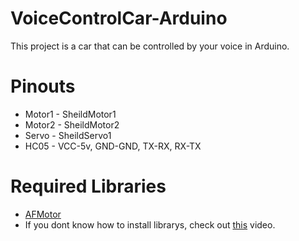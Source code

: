 # VoiceControlCar-Arduino
This project is a car that can be controlled by your voice in Arduino.

# Pinouts
- Motor1 - SheildMotor1
- Motor2 - SheildMotor2
- Servo - SheildServo1
- HC05 - VCC-5v, GND-GND, TX-RX, RX-TX

# Required Libraries
 - [AFMotor](https://www.arduinolibraries.info/libraries/adafruit-motor-shield-library)
 - If you dont know how to install librarys, check out [this](https://www.youtube.com/watch?v=M6PZOqNHKxM) video.
